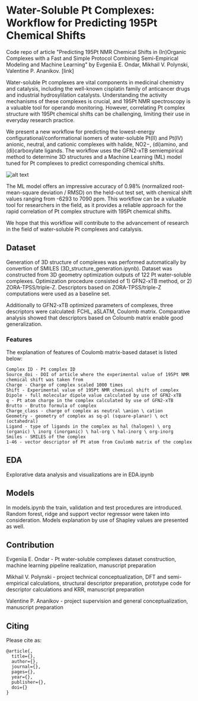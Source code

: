 # Water-Soluble Pt Complexes: Workflow for Predicting 195Pt Chemical Shifts
Code repo of article "Predicting 195Pt NMR Chemical Shifts in (In)Organic Complexes with a Fast and Simple Protocol Combining Semi-Empirical Modeling and Machine Learning" by Evgeniia E. Ondar, Mikhail V. Polynski, Valentine P. Ananikov. [link]

Water-soluble Pt complexes are vital components in medicinal chemistry and catalysis, including the well-known cisplatin family of anticancer drugs and industrial hydrosylilation catalysts. Understanding the activity mechanisms of these complexes is crucial, and 195Pt NMR spectroscopy is a valuable tool for operando monitoring. However, correlating Pt complex structure with 195Pt chemical shifts can be challenging, limiting their use in everyday research practice.

We present a new workflow for predicting the lowest-energy configurational/conformational isomers of water-soluble Pt(II) and Pt(IV) anionic, neutral, and cationic complexes with halide, NO2−, (di)amino, and (di)carboxylate ligands. The workflow uses the GFN2-xTB semiempirical method to determine 3D structures and a Machine Learning (ML) model tuned for Pt complexes to predict corresponding chemical shifts.

![alt text](https://github.com/ondevg/Prediction-of-Pt-NMR-chem-shifts/blob/main/maimain.png?raw=true)

The ML model offers an impressive accuracy of 0.98% (normalized root-mean-square deviation / RMSD) on the held-out test set, with chemical shift values ranging from -6293 to 7090 ppm. This workflow can be a valuable tool for researchers in the field, as it provides a reliable approach for the rapid correlation of Pt complex structure with 195Pt chemical shifts.

We hope that this workflow will contribute to the advancement of research in the field of water-soluble Pt complexes and catalysis.

## Dataset
Generation of 3D structure of complexes was performed automatically by convertion of SMILES (3D_structure_generation.ipynb). Dataset was constructed from 3D geometry optimization outputs of 122 Pt water-soluble complexes. Optimization procedure consisted of 1) GFN2-xTB method, or 2) ZORA-TPSS/triple-Z. Descriptors based on ZORA-TPSS/triple-Z computations were used as a baseline set. 

Additionally to GFN2-xTB optimized parameters of complexes, three descriptors were calculated: FCHL, aSLATM, Coulomb matrix. Comparative analysis showed that descriptors based on Coloumb matrix enable good generalization. 

### Features 
The explanation of features of Coulomb matrix-based dataset is listed below:
```
Complex ID - Pt complex ID
Source_doi - DOI of article where the experimental value of 195Pt NMR chemical shift was taken from
Charge - Charge of complex scaled 1000 times
Shift - Experimental value of 195Pt NMR chemical shift of complex
Dipole - full molecular dipole value calculated by use of GFN2-xTB
q - Pt atom charge in the complex calculated by use of GFN2-xTB
Brutto - Brutto formula of complex
Charge_class - charge of complex as neutral \anion \ cation
Geometry - geometry of complex as sq-pl (square-planar) \ oct (octahedral)
Ligand - type of ligands in the complex as hal (halogen) \ org (organic) \ inorg (inorganic) \ hal-org \ hal-inorg \ org-inorg
Smiles - SMILES of the complex
1-46 - vector descriptor of Pt atom from Coulomb matrix of the complex

```
## EDA
Explorative data analysis and visualizations are in EDA.ipynb

## Models
In models.ipynb the train, validation and test procedures are introduced. Random forest, ridge and support vector regressor were taken into consideration. Models explanation by use of Shapley values are presented as well.

## Contribution

Evgeniia E. Ondar - Pt water-soluble complexes dataset construction, machine learning pipeline realization, manuscript preparation

Mikhail V. Polynski - project technical conceptualization, DFT and semi-empirical calculations, structural descriptor preparation, prototype code for descriptor calculations and KRR, manuscript preparation

Valentine P. Ananikov - project supervision and general conceptualization, manuscript preparation

## Citing
Please cite as:
```
@article{,
  title={},
  author={},
  journal={},
  pages={},
  year={},
  publisher={},
  doi={}
}
```
